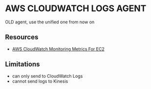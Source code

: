 # AWS CLOUDWATCH LOGS AGENT

OLD agent, use the unified one from now on

## Resources

- [AWS CloudWatch Monitoring Metrics For EC2](https://docs.aws.amazon.com/AWSEC2/latest/UserGuide/using-cloudwatch.html)

## Limitations

- can only send to CloudWatch Logs
- cannot send logs to Kinesis
